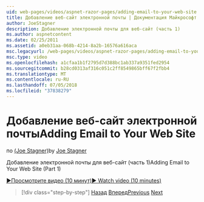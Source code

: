 ```yaml
---
uid: web-pages/videos/aspnet-razor-pages/adding-email-to-your-web-site
title: Добавление веб-сайт электронной почты | Документация Майкрософт
author: JoeStagner
description: Добавление электронной почты для веб-сайт (часть 1)
ms.author: aspnetcontent
ms.date: 02/25/2011
ms.assetid: a0eb31aa-068b-4214-8a2b-16576a616aca
msc.legacyurl: /web-pages/videos/aspnet-razor-pages/adding-email-to-your-web-site
msc.type: video
ms.openlocfilehash: a1cfaa1b1f2795d7d388bc1ab337a9351fed2954
ms.sourcegitcommit: b28cd0313af316c051c2ff8549865bff67f2fbb4
ms.translationtype: MT
ms.contentlocale: ru-RU
ms.lasthandoff: 07/05/2018
ms.locfileid: "37838279"
---
```

<a name="adding-email-to-your-web-site"></a><span data-ttu-id="37b96-103">Добавление веб-сайт электронной почты</span><span class="sxs-lookup"><span data-stu-id="37b96-103">Adding Email to Your Web Site</span></span>
====================
<span data-ttu-id="37b96-104">по [(Joe Stagner)](https://github.com/JoeStagner)</span><span class="sxs-lookup"><span data-stu-id="37b96-104">by [Joe Stagner](https://github.com/JoeStagner)</span></span>

<span data-ttu-id="37b96-105">Добавление электронной почты для веб-сайт (часть 1)</span><span class="sxs-lookup"><span data-stu-id="37b96-105">Adding Email to Your Web Site (Part 1)</span></span>

[<span data-ttu-id="37b96-106">&#9654;Просмотрите видео (10 минут)</span><span class="sxs-lookup"><span data-stu-id="37b96-106">&#9654; Watch video (10 minutes)</span></span>](https://channel9.msdn.com/Blogs/ASP-NET-Site-Videos/adding-email-to-your-web-site)

> [!div class="step-by-step"]
> <span data-ttu-id="37b96-107">[Назад](working-with-video.md)
> [Вперед](adding-search-to-your-web-site.md)</span><span class="sxs-lookup"><span data-stu-id="37b96-107">[Previous](working-with-video.md)
[Next](adding-search-to-your-web-site.md)</span></span>
